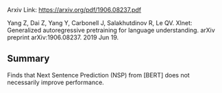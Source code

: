 Arxiv Link: https://arxiv.org/pdf/1906.08237.pdf


Yang Z, Dai Z, Yang Y, Carbonell J, Salakhutdinov R, Le QV. Xlnet: Generalized autoregressive pretraining for language understanding. arXiv preprint arXiv:1906.08237. 2019 Jun 19.


## Summary

Finds that Next Sentence Prediction (NSP) from [BERT] does not necessarily improve performance.
